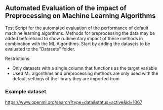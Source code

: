 ## Automated Evaluation of the impact of Preprocessing on Machine Learning Algorithms 

Test Script for the automated evaluation of the performance of default machine learning algorithms. Methods for preprocessing the data may be added beforehand to show rudimentary impact of these methods in combination with the ML Algorithms. Start by adding the datasets to be evaluated to the "Datasets" folder.


Restrictions:
- Only datasets with a single column that functions as the target variable
- Used ML algorithms and preprocessing methods are only used with the default settings of the library they are imported from

### Example dataset
https://www.openml.org/search?type=data&status=active&id=1067
